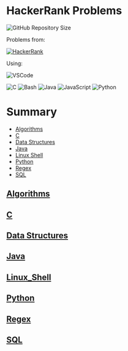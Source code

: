 # HackerRank Problems
![GitHub Repository Size](https://img.shields.io/github/repo-size/h-ssiqueira/HackerRank-problems?label=Repository%20Size&style=for-the-badge)

Problems from:

[![HackerRank](https://img.shields.io/badge/-Hackerrank-2EC866?style=for-the-badge&logo=HackerRank&logoColor=white)](https://www.hackerrank.com/hss01)

Using:

![VSCode](https://img.shields.io/badge/Visual_Studio_Code-0078D4?style=for-the-badge&logo=visual%20studio%20code&logoColor=white)

![C](https://img.shields.io/badge/C-00599C?style=for-the-badge&logo=c&logoColor=white)
![Bash](https://img.shields.io/badge/Bash-4EAA25?style=for-the-badge&logo=gnubash&logoColor=white)
![Java](https://img.shields.io/badge/Java-ED8B00?style=for-the-badge&logo=openjdk&logoColor=white)
![JavaScript](https://img.shields.io/badge/JavaScript-F7DF1E?style=for-the-badge&logo=javascript&logoColor=white)
![Python](https://img.shields.io/badge/Python-3776AB?style=for-the-badge&logo=python&logoColor=white)

# Summary
* [Algorithms](#Algorithms)
* [C](#C)
* [Data Structures](#Data-Structures)
* [Java](#Java)
* [Linux Shell](#Linux_Shell)
* [Python](#Python)
* [Regex](#Regex)
* [SQL](#SQL)

<!--####################################################################################-->

## [Algorithms](Algorithms)

<!--####################################################################################-->

## [C](C)

<!--####################################################################################-->

## [Data Structures](Data_Structures)

<!--####################################################################################-->

## [Java](Java)

<!--####################################################################################-->

## [Linux_Shell](Linux_Shell)

<!--####################################################################################-->

## [Python](Python)

<!--####################################################################################-->

## [Regex](Regex)

<!--####################################################################################-->

## [SQL](SQL)
